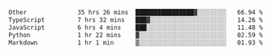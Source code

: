 <!--START_SECTION:waka-->

```txt
Other              35 hrs 26 mins  ████████████████▓░░░░░░░░   66.94 %
TypeScript         7 hrs 32 mins   ███▓░░░░░░░░░░░░░░░░░░░░░   14.26 %
JavaScript         6 hrs 4 mins    ███░░░░░░░░░░░░░░░░░░░░░░   11.48 %
Python             1 hr 22 mins    ▓░░░░░░░░░░░░░░░░░░░░░░░░   02.59 %
Markdown           1 hr 1 min      ▒░░░░░░░░░░░░░░░░░░░░░░░░   01.93 %
```

<!--END_SECTION:waka--> 
 
